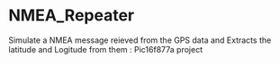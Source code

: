 # NMEA_Repeater
Simulate a NMEA message reieved from the GPS data and Extracts the latitude and Logitude from them : Pic16f877a project
